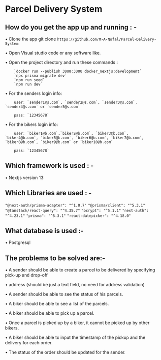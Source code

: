 # Parcel Delivery System

## How do you get the app up and running : -

• Clone the app git clone `https://github.com/M-A-Nofal/Parcel-Delivery-System`
</br>

• Open Visual studio code or any software like.
</br>

• Open the project directory and run these commands :
</br>

        `docker run --publish 3000:3000 docker_nextjs:development`
        `npx prisma migrate dev`
        `npm run seed`
        `npm run dev`
• For the senders login info: 

        user: `sender1@s.com`, `sender2@s.com`, `sender3@s.com`, `sender4@s.com` or `sender5@s.com`
        
        pass: `12345678`
        
• For the bikers login info:
        
        user: `biker1@b.com`,`biker2@b.com`, `biker3@b.com`, `biker4@b.com`, `biker5@b.com`, `biker6@b.com`, `biker7@b.com`, `biker8@b.com`, `biker9@b.com` or `biker10@b.com`
        
        pass: `12345678`

## Which framework is used : -

• Nextjs version 13

## Which Libraries are used : -

`"@next-auth/prisma-adapter": "^1.0.7"`
`"@prisma/client": "^5.3.1"`
`"@tanstack/react-query": "^4.35.7"`
`"bcrypt": "^5.1.1"`
`"next-auth": "^4.23.1"`
`"prisma": "^5.3.1"`
`"react-datepicker": "^4.18.0"`

## What database is used :-
• Postgresql

## The problems to be solved are:-
• A sender should be able to create a parcel to be delivered by specifying pick-up and drop-off
</br>

• address (should be just a text field, no need for address validation)
</br>

• A sender should be able to see the status of his parcels.
</br>

• A biker should be able to see a list of the parcels.
</br>

• A biker should be able to pick up a parcel.
</br>

• Once a parcel is picked up by a biker, it cannot be picked up by other bikers.
</br>

• A biker should be able to input the timestamp of the pickup and the delivery for each order.
</br>

• The status of the order should be updated for the sender.
</br>

